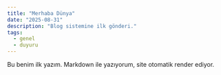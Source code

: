 ```yaml
---
title: "Merhaba Dünya"
date: "2025-08-31"
description: "Blog sistemine ilk gönderi."
tags:
  - genel
  - duyuru
---
```


Bu benim ilk yazım. Markdown ile yazıyorum, site otomatik render ediyor.

